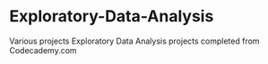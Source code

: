 # Exploratory-Data-Analysis

Various projects Exploratory Data Analysis projects completed from Codecademy.com
